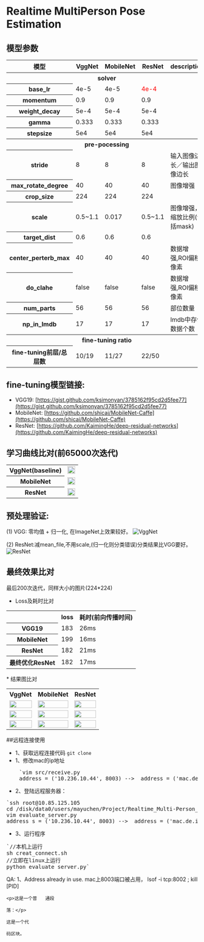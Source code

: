 # Realtime MultiPerson Pose Estimation

## 模型参数
<table>
    <tr>
        <th>模型</th>
        <th>VggNet</th>
        <th>MobileNet</th>
        <th>ResNet</th>
        <th>description</th>
    </tr>
    <tr>
       <th colspan=5>solver</th>
   </tr>
   <tr>
    <th>base_lr</th>
    <td>4e-5</td>
    <td>4e-5</td>
    <td><font color=red>4e-4</font></td>
    <td></td>
</tr>
<tr>
    <th>momentum</th>
    <td>0.9</td>
    <td>0.9</td>
    <td>0.9</td>
    <td></td>
</tr>
<tr>
    <th>weight_decay</th>
    <td>5e-4</td>
    <td>5e-4</td>
    <td>5e-4</td>
    <td></td>
</tr>
<tr>
    <th>gamma</td>
        <td>0.333</td>
        <td>0.333</td>
        <td>0.333</td>
        <td></td>
    </tr>
    <tr>
        <th>stepsize</th>
        <td>5e4</td>
        <td>5e4</td>
        <td>5e4</td>
        <td></td>
    </tr> 
    <tr>
       <th colspan=5>pre-pocessing</th>
   </tr>
   <tr>
    <th>stride</th>
    <td>8</td>
    <td>8</td>
    <td>8</td>
    <td>输入图像边长／输出图像边长</td>
</tr>
<tr>
    <th>max_rotate_degree</th>
    <td>40</td>
    <td>40</td>
    <td>40</td>
    <td>图像增强</td>
</tr>
<tr>
    <th>crop_size</th>
    <td>224</td>
    <td>224</td>
    <td>224</td>
    <td></td>
</tr>
<tr>
    <th>scale</th>
    <td>0.5~1.1</td>
    <td>0.017</td>
    <td>0.5~1.1</td>
    <td>图像增强，缩放比例(包括mask)</td>
</tr>
<tr>
    <th>target_dist</th>
    <td>0.6</td>
    <td>0.6</td>
    <td>0.6</td>
    <td></td>
</tr>
<tr>
    <th>center_perterb_max</th>
    <td>40</td>
    <td>40</td>
    <td>40</td>
    <td>数据增强,ROI偏移像素</td>
</tr>
<tr>
    <th>do_clahe</th>
    <td>false</td>
    <td>false</td>
    <td>false</td>
    <td>数据增强,ROI偏移像素</td>
</tr>
<tr>
    <th>num_parts</th>
    <td>56</td>
    <td>56</td>
    <td>56</td>
    <td>部位数量</td>
</tr>
<tr>
    <th>np_in_lmdb</th>
    <td>17</td>
    <td>17</td>
    <td>17</td>
    <td>lmdb中存储数据个数</td>
</tr>
<tr>
   <th colspan=5>fine-tuning ratio</th>
</tr>
<tr>
    <th>fine-tuning前层/总层数</th>
    <td>10/19</td>
    <td>11/27</td>
    <td>22/50</td>
    <td></td>
</tr>
</table>

## fine-tuning模型链接:
* VGG19:    [https://gist.github.com/ksimonyan/3785162f95cd2d5fee77](https://gist.github.com/ksimonyan/3785162f95cd2d5fee77)
* MobileNet:    [https://github.com/shicai/MobileNet-Caffe](https://github.com/shicai/MobileNet-Caffe)
* ResNet:   [https://github.com/KaimingHe/deep-residual-networks](https://github.com/KaimingHe/deep-residual-networks)

## 学习曲线比对(前65000次迭代)
<table>
    <tr>
        <th>VggNet(baseline)</th>
        <td><img src="https://raw.githubusercontent.com/Maycbj/SharePictures/master/internship/sina/Realtime_MultiPerson_Pose_Estimation/vgg.png" width=100% height=100%></td>
    </tr>
    <tr>
        <th>MobileNet </th>
        <td><img src="https://raw.githubusercontent.com/Maycbj/SharePictures/master/internship/sina/Realtime_MultiPerson_Pose_Estimation/mobile.png" width=100% height=100%></td>
    </tr>
    <tr>
        <th>ResNet</th>
        <td><img src="https://raw.githubusercontent.com/Maycbj/SharePictures/master/internship/sina/Realtime_MultiPerson_Pose_Estimation/resnet.png" width=100% height=100%></td>
    </tr>
</table>


## 预处理验证:
(1) VGG: 零均值 + 归一化, 在ImageNet上效果较好。
![VggNet](https://raw.githubusercontent.com/Maycbj/SharePictures/master/internship/sina/Realtime_MultiPerson_Pose_Estimation/vgg1.png)

(2) ResNet:减mean_file,不用scale,(归一化则分类错误)分类结果比VGG要好。
![ResNet](https://raw.githubusercontent.com/Maycbj/SharePictures/master/internship/sina/Realtime_MultiPerson_Pose_Estimation/resnet1.png)

## 最终效果比对
最后200次迭代，同样大小的图片(224*224)

* Loss及耗时比对
<table>
	<tr>
		<th></th>
		<th>loss</th>
		<th>耗时(前向传播时间)</th>
	</tr>
	<tr>
		<th>VGG19</th>
		<td>183</td>
		<td>26ms</td>
	</tr>
		<th>MobileNet</th>
		<td>199</td>
		<td>16ms</td>
	</tr>
		<th>ResNet</th>
		<td>182</td>
		<td>21ms</td>
	</tr>
	</tr>
		<th>最终优化ResNet</th>
		<td>182</td>
		<td>17ms</td>
	</tr>
</table>
* 结果图比对
<table>
  <tr>
    <th>VggNet</th>
    <th>MobileNet</th>
    <th>ResNet</th>
</tr>
<tr>
    <td><img src="https://raw.githubusercontent.com/Maycbj/SharePictures/master/internship/sina/Realtime_MultiPerson_Pose_Estimation/vgg2.png" width=100% height=100%></td>
    <td><img src="https://raw.githubusercontent.com/Maycbj/SharePictures/master/internship/sina/Realtime_MultiPerson_Pose_Estimation/mobile2.png" width=100% height=100%></td>
    <td><img src="https://raw.githubusercontent.com/Maycbj/SharePictures/master/internship/sina/Realtime_MultiPerson_Pose_Estimation/resnet2.png" width=100% height=100%></td>
</tr>
<tr>
    <td><img src="https://raw.githubusercontent.com/Maycbj/SharePictures/master/internship/sina/Realtime_MultiPerson_Pose_Estimation/vgg3.png" width=100% height=100%></td>
    <td><img src="https://raw.githubusercontent.com/Maycbj/SharePictures/master/internship/sina/Realtime_MultiPerson_Pose_Estimation/mobile3.png" width=100% height=100%></td>
    <td><img src="https://raw.githubusercontent.com/Maycbj/SharePictures/master/internship/sina/Realtime_MultiPerson_Pose_Estimation/resnet3.png" width=100% height=100%></td>
</tr>
<tr>
    <td><img src="https://raw.githubusercontent.com/Maycbj/SharePictures/master/internship/sina/Realtime_MultiPerson_Pose_Estimation/vgg4.png" width=100% height=100%></td>
    <td><img src="https://raw.githubusercontent.com/Maycbj/SharePictures/master/internship/sina/Realtime_MultiPerson_Pose_Estimation/mobile4.png" width=100% height=100%></td>
    <td><img src="https://raw.githubusercontent.com/Maycbj/SharePictures/master/internship/sina/Realtime_MultiPerson_Pose_Estimation/resnet4.png" width=100% height=100%></td>
</tr>
</table>

##远程连接使用
* 1、获取远程连接代码
 ` git clone `
* 1、修改mac的ip地址 
<pre>
	`vim src/receive.py 
	address = ('10.236.10.44', 8003) -->  address = ('mac.de.i.p', 8003)`
</pre>


* 2、登陆远程服务器：
<pre>
`ssh root@10.85.125.105
cd /disk/data0/users/mayuchen/Project/Realtime_Multi-Person_Pose_Estimation/testing/python
vim evaluate_server.py 
address_s = ('10.236.10.44', 8003) -->  address = ('mac.de.i.p', 8003)`
</pre>

* 3、运行程序
<pre>
`//本机上运行
sh creat_connect.sh
//立即在linux上运行
python evaluate_server.py` 
</pre>








QA:
1、Address already in use. 
	mac上8003端口被占用，  lsof -i tcp:8002 ; kill [PID] 
	
	
	
	
	<p>这是一个普   通段
	
	落：</p>

<pre><code>这是一个代

码区块。</code></pre>


